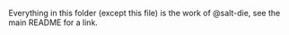 Everything in this folder (except this file) is the work of @salt-die, see the main README for a link.

